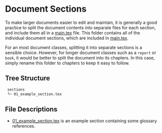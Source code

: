 # Document Sections

To make larger documents easier to edit and maintain, it is generally a good
practice to split the document contents into separate files for each section,
and include them all in a [main.tex](../main.tex) file. This folder contains all
of the individual document sections, which are included in
[main.tex](../main.tex).

For an most document classes, splitting it into separate sections is a sensible
choice. However, for longer document classes such as a `report` or `book`, it
would be better to split the document into its chapters. In this case, simply
rename this folder to chapters to keep it easy to follow.

## Tree Structure

```bash
 sections
 └─ 01_example_section.tex
```

## File Descriptions

- [01_example_section.tex](./01_example_section.tex) is an example section
  containing some glossary references.
